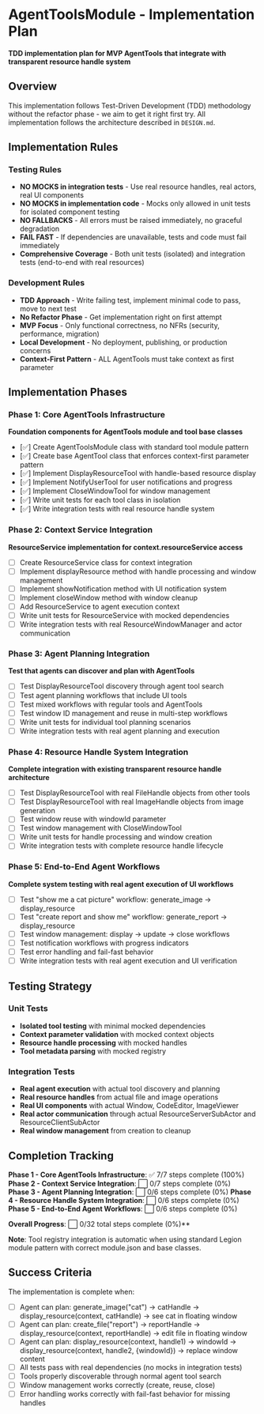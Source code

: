# AgentToolsModule - Implementation Plan

**TDD implementation plan for MVP AgentTools that integrate with transparent resource handle system**

## Overview

This implementation follows Test-Driven Development (TDD) methodology without the refactor phase - we aim to get it right first try. All implementation follows the architecture described in `DESIGN.md`.

## Implementation Rules

### Testing Rules
- **NO MOCKS in integration tests** - Use real resource handles, real actors, real UI components
- **NO MOCKS in implementation code** - Mocks only allowed in unit tests for isolated component testing
- **NO FALLBACKS** - All errors must be raised immediately, no graceful degradation
- **FAIL FAST** - If dependencies are unavailable, tests and code must fail immediately
- **Comprehensive Coverage** - Both unit tests (isolated) and integration tests (end-to-end with real resources)

### Development Rules
- **TDD Approach** - Write failing test, implement minimal code to pass, move to next test
- **No Refactor Phase** - Get implementation right on first attempt
- **MVP Focus** - Only functional correctness, no NFRs (security, performance, migration)
- **Local Development** - No deployment, publishing, or production concerns
- **Context-First Pattern** - ALL AgentTools must take context as first parameter

## Implementation Phases

### Phase 1: Core AgentTools Infrastructure
**Foundation components for AgentTools module and tool base classes**

- [✅] Create AgentToolsModule class with standard tool module pattern
- [✅] Create base AgentTool class that enforces context-first parameter pattern
- [✅] Implement DisplayResourceTool with handle-based resource display
- [✅] Implement NotifyUserTool for user notifications and progress
- [✅] Implement CloseWindowTool for window management
- [✅] Write unit tests for each tool class in isolation
- [✅] Write integration tests with real resource handle system

### Phase 2: Context Service Integration  
**ResourceService implementation for context.resourceService access**

- [ ] Create ResourceService class for context integration
- [ ] Implement displayResource method with handle processing and window management
- [ ] Implement showNotification method with UI notification system
- [ ] Implement closeWindow method with window cleanup
- [ ] Add ResourceService to agent execution context
- [ ] Write unit tests for ResourceService with mocked dependencies
- [ ] Write integration tests with real ResourceWindowManager and actor communication

### Phase 3: Agent Planning Integration
**Test that agents can discover and plan with AgentTools**

- [ ] Test DisplayResourceTool discovery through agent tool search
- [ ] Test agent planning workflows that include UI tools
- [ ] Test mixed workflows with regular tools and AgentTools
- [ ] Test window ID management and reuse in multi-step workflows
- [ ] Write unit tests for individual tool planning scenarios
- [ ] Write integration tests with real agent planning and execution

### Phase 4: Resource Handle System Integration
**Complete integration with existing transparent resource handle architecture**

- [ ] Test DisplayResourceTool with real FileHandle objects from other tools
- [ ] Test DisplayResourceTool with real ImageHandle objects from image generation
- [ ] Test window reuse with windowId parameter
- [ ] Test window management with CloseWindowTool
- [ ] Write unit tests for handle processing and window creation
- [ ] Write integration tests with complete resource handle lifecycle

### Phase 5: End-to-End Agent Workflows
**Complete system testing with real agent execution of UI workflows**

- [ ] Test "show me a cat picture" workflow: generate_image → display_resource
- [ ] Test "create report and show me" workflow: generate_report → display_resource  
- [ ] Test window management: display → update → close workflows
- [ ] Test notification workflows with progress indicators
- [ ] Test error handling and fail-fast behavior
- [ ] Write integration tests with real agent execution and UI verification

## Testing Strategy

### Unit Tests
- **Isolated tool testing** with minimal mocked dependencies
- **Context parameter validation** with mocked context objects
- **Resource handle processing** with mocked handles
- **Tool metadata parsing** with mocked registry

### Integration Tests  
- **Real agent execution** with actual tool discovery and planning
- **Real resource handles** from actual file and image operations
- **Real UI components** with actual Window, CodeEditor, ImageViewer
- **Real actor communication** through actual ResourceServerSubActor and ResourceClientSubActor
- **Real window management** from creation to cleanup

## Completion Tracking

**Phase 1 - Core AgentTools Infrastructure**: ✅ 7/7 steps complete (100%)
**Phase 2 - Context Service Integration**: ⬜ 0/7 steps complete (0%)  
**Phase 3 - Agent Planning Integration**: ⬜ 0/6 steps complete (0%)
**Phase 4 - Resource Handle System Integration**: ⬜ 0/6 steps complete (0%)
**Phase 5 - End-to-End Agent Workflows**: ⬜ 0/6 steps complete (0%)

**Overall Progress**: ⬜ 0/32 total steps complete (0%)**

**Note**: Tool registry integration is automatic when using standard Legion module pattern with correct module.json and base classes.

## Success Criteria

The implementation is complete when:
- [ ] Agent can plan: generate_image("cat") → catHandle → display_resource(context, catHandle) → see cat in floating window
- [ ] Agent can plan: create_file("report") → reportHandle → display_resource(context, reportHandle) → edit file in floating window
- [ ] Agent can plan: display_resource(context, handle1) → windowId → display_resource(context, handle2, {windowId}) → replace window content
- [ ] All tests pass with real dependencies (no mocks in integration tests)
- [ ] Tools properly discoverable through normal agent tool search
- [ ] Window management works correctly (create, reuse, close)
- [ ] Error handling works correctly with fail-fast behavior for missing handles